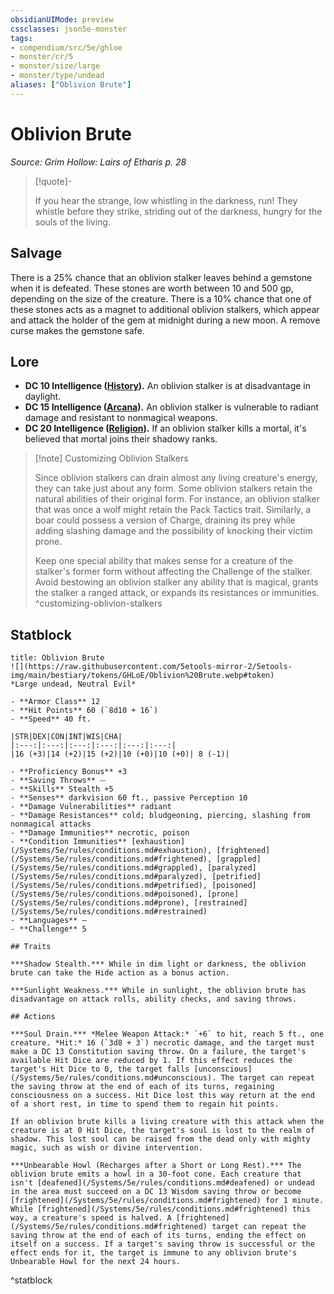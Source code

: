 ```yaml
---
obsidianUIMode: preview
cssclasses: json5e-monster
tags:
- compendium/src/5e/ghloe
- monster/cr/5
- monster/size/large
- monster/type/undead
aliases: ["Oblivion Brute"]
---
```

# Oblivion Brute
*Source: Grim Hollow: Lairs of Etharis p. 28*  

> [!quote]-  
> 
> If you hear the strange, low whistling in the darkness, run! They whistle before they strike, striding out of the darkness, hungry for the souls of the living.

## Salvage

There is a 25% chance that an oblivion stalker leaves behind a gemstone when it is defeated. These stones are worth between 10 and 500 gp, depending on the size of the creature. There is a 10% chance that one of these stones acts as a magnet to additional oblivion stalkers, which appear and attack the holder of the gem at midnight during a new moon. A remove curse makes the gemstone safe.

## Lore

- **DC 10 Intelligence ([History](/Systems/5e/rules/skills.md#History)).** An oblivion stalker is at disadvantage in daylight.  
- **DC 15 Intelligence ([Arcana](/Systems/5e/rules/skills.md#Arcana)).** An oblivion stalker is vulnerable to radiant damage and resistant to nonmagical weapons.  
- **DC 20 Intelligence ([Religion](/Systems/5e/rules/skills.md#Religion)).** If an oblivion stalker kills a mortal, it's believed that mortal joins their shadowy ranks.  

> [!note] Customizing Oblivion Stalkers
> 
> Since oblivion stalkers can drain almost any living creature's energy, they can take just about any form. Some oblivion stalkers retain the natural abilities of their original form. For instance, an oblivion stalker that was once a wolf might retain the Pack Tactics trait. Similarly, a boar could possess a version of Charge, draining its prey while adding slashing damage and the possibility of knocking their victim prone.
> 
> Keep one special ability that makes sense for a creature of the stalker's former form without affecting the Challenge of the stalker. Avoid bestowing an oblivion stalker any ability that is magical, grants the stalker a ranged attack, or expands its resistances or immunities.
^customizing-oblivion-stalkers

## Statblock

```ad-statblock
title: Oblivion Brute
![](https://raw.githubusercontent.com/5etools-mirror-2/5etools-img/main/bestiary/tokens/GHLoE/Oblivion%20Brute.webp#token)
*Large undead, Neutral Evil*

- **Armor Class** 12
- **Hit Points** 60 (`8d10 + 16`)
- **Speed** 40 ft.

|STR|DEX|CON|INT|WIS|CHA|
|:---:|:---:|:---:|:---:|:---:|:---:|
|16 (+3)|14 (+2)|15 (+2)|10 (+0)|10 (+0)| 8 (-1)|

- **Proficiency Bonus** +3
- **Saving Throws** ⏤
- **Skills** Stealth +5
- **Senses** darkvision 60 ft., passive Perception 10
- **Damage Vulnerabilities** radiant
- **Damage Resistances** cold; bludgeoning, piercing, slashing from nonmagical attacks
- **Damage Immunities** necrotic, poison
- **Condition Immunities** [exhaustion](/Systems/5e/rules/conditions.md#exhaustion), [frightened](/Systems/5e/rules/conditions.md#frightened), [grappled](/Systems/5e/rules/conditions.md#grappled), [paralyzed](/Systems/5e/rules/conditions.md#paralyzed), [petrified](/Systems/5e/rules/conditions.md#petrified), [poisoned](/Systems/5e/rules/conditions.md#poisoned), [prone](/Systems/5e/rules/conditions.md#prone), [restrained](/Systems/5e/rules/conditions.md#restrained)
- **Languages** —
- **Challenge** 5

## Traits

***Shadow Stealth.*** While in dim light or darkness, the oblivion brute can take the Hide action as a bonus action.

***Sunlight Weakness.*** While in sunlight, the oblivion brute has disadvantage on attack rolls, ability checks, and saving throws.

## Actions

***Soul Drain.*** *Melee Weapon Attack:* `+6` to hit, reach 5 ft., one creature. *Hit:* 16 (`3d8 + 3`) necrotic damage, and the target must make a DC 13 Constitution saving throw. On a failure, the target's available Hit Dice are reduced by 1. If this effect reduces the target's Hit Dice to 0, the target falls [unconscious](/Systems/5e/rules/conditions.md#unconscious). The target can repeat the saving throw at the end of each of its turns, regaining consciousness on a success. Hit Dice lost this way return at the end of a short rest, in time to spend them to regain hit points.

If an oblivion brute kills a living creature with this attack when the creature is at 0 Hit Dice, the target's soul is lost to the realm of shadow. This lost soul can be raised from the dead only with mighty magic, such as wish or divine intervention.

***Unbearable Howl (Recharges after a Short or Long Rest).*** The oblivion brute emits a howl in a 30-foot cone. Each creature that isn't [deafened](/Systems/5e/rules/conditions.md#deafened) or undead in the area must succeed on a DC 13 Wisdom saving throw or become [frightened](/Systems/5e/rules/conditions.md#frightened) for 1 minute. While [frightened](/Systems/5e/rules/conditions.md#frightened) this way, a creature's speed is halved. A [frightened](/Systems/5e/rules/conditions.md#frightened) target can repeat the saving throw at the end of each of its turns, ending the effect on itself on a success. If a target's saving throw is successful or the effect ends for it, the target is immune to any oblivion brute's Unbearable Howl for the next 24 hours.
```
^statblock